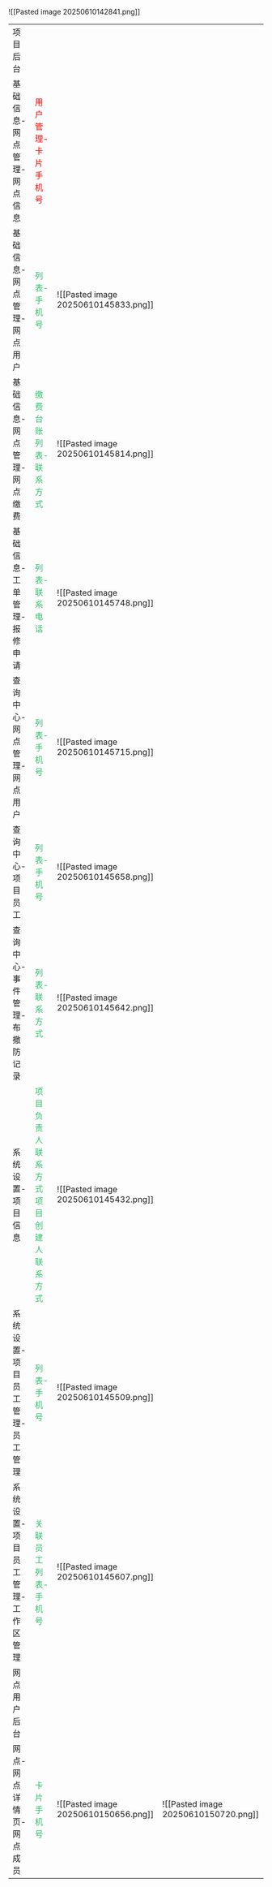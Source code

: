 ![[Pasted image 20250610142841.png]]

|                   |                                                                       |                                      |                                      |
| ----------------- | --------------------------------------------------------------------- | ------------------------------------ | ------------------------------------ |
| 项目后台              |                                                                       |                                      |                                      |
| 基础信息-网点管理-网点信息    | <font color="#ff0000">用户管理-卡片手机号</font>                               |                                      |                                      |
| 基础信息-网点管理-网点用户    | <font color="#2DC26B">列表-手机号</font>                                   | ![[Pasted image 20250610145833.png]] |                                      |
| 基础信息-网点管理-网点缴费    | <font color="#2DC26B">缴费台账列表-联系方式                             </font> | ![[Pasted image 20250610145814.png]] |                                      |
| 基础信息-工单管理-报修申请    | <font color="#2DC26B">列表-联系电话</font>                                  | ![[Pasted image 20250610145748.png]] |                                      |
| 查询中心-网点管理-网点用户    | <font color="#2dc26b">列表-手机号</font>                                   | ![[Pasted image 20250610145715.png]] |                                      |
| 查询中心-项目员工         | <font color="#2dc26b">列表-手机号</font>                                   | ![[Pasted image 20250610145658.png]] |                                      |
| 查询中心-事件管理-布撤防记录   | <font color="#2dc26b">列表-联系方式</font>                                  | ![[Pasted image 20250610145642.png]] |                                      |
| 系统设置-项目信息         | <font color="#2dc26b">项目负责人联系方式  <br>项目创建人联系方式</font><br>             | ![[Pasted image 20250610145432.png]] |                                      |
| 系统设置-项目员工管理-员工管理  | <font color="#2dc26b">列表-手机号</font>                                   | ![[Pasted image 20250610145509.png]] |                                      |
| 系统设置-项目员工管理-工作区管理 | <font color="#2dc26b">关联员工列表-手机号</font>                               | ![[Pasted image 20250610145607.png]] |                                      |
| 网点用户后台            |                                                                       |                                      |                                      |
| 网点-网点详情页-网点成员     | <font color="#2dc26b">卡片手机号</font>                                    | ![[Pasted image 20250610150656.png]] | ![[Pasted image 20250610150720.png]] |

